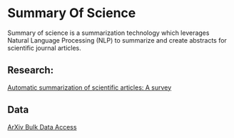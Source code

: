 # Summary Of Science
Summary of science is a summarization technology which leverages Natural Language Processing (NLP) to summarize and create abstracts for scientific journal articles. 

## Research:

[Automatic summarization of scientific articles: A survey](https://www.sciencedirect.com/science/article/pii/S1319157820303554)

## Data

[ArXiv Bulk Data Access](https://arxiv.org/help/bulk_data_s3)


